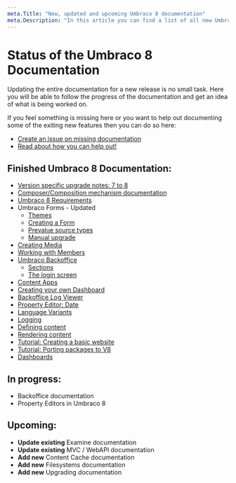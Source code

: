 ```yaml
---
meta.Title: "New, updated and upcoming Umbraco 8 documentation"
meta.Description: "In this article you can find a list of all new Umbraco 8 documentation, as well as see which documentation is currently being worked on."
---
```


# Status of the Umbraco 8 Documentation

Updating the entire documentation for a new release is no small task. Here you will be able to follow the progress of the documentation and get an idea of what is being worked on.

If you feel something is missing here or you want to help out documenting some of the exiting new features then you can do so here:

* [Create an issue on missing documentation](https://github.com/umbraco/UmbracoDocs/issues)
* [Read about how you can help out!](Contribute)

## Finished Umbraco 8 Documentation:

* [Version specific upgrade notes: 7 to 8](Getting-Started/Setup/Upgrading/version-specific.md)
* [Composer/Composition mechanism documentation](Implementation/Composing/)
* [Umbraco 8 Requirements](Getting-Started/Setup/Requirements/index-v8.md)
* Umbraco Forms - Updated
    * [Themes](Add-ons/UmbracoForms/Developer/Themes/index-v8.md)
    * [Creating a Form](Add-ons/UmbracoForms/Editor/Creating-a-Form/index-v8.md)
    * [Prevalue source types](Add-ons/UmbracoForms/Editor/Defining-and-Attaching-Prevaluesources/Prevalue-source-types/index-v8.md)
    * [Manual upgrade](Add-ons/UmbracoForms/Installation/ManualUpgrade-v8.md)
* [Creating Media](Getting-Started/Data/Creating-Media/index-v8.md)
* [Working with Members](Getting-Started/Data/Members/index-v8.md)
* [Umbraco Backoffice](Getting-Started/Backoffice/index-v8)
    * [Sections](Getting-Started/Backoffice/Sections/index-v8)
    * [The login screen](Getting-Started/Backoffice/Login/index-v8)
* [Content Apps](Extending/Content-Apps/index-v8)
* [Creating your own Dashboard](Extending/Dashboards/index-v8)
* [Backoffice Log Viewer](Getting-Started/Backoffice/LogViewer/index-v8)
* [Property Editor: Date](Getting-Started/Backoffice/Property-Editors/Built-in-Property-Editors/Date/index-v8)
* [Language Variants](Getting-Started/Backoffice/Variants)
* [Logging](Getting-Started/Code/Debugging/Logging/index-v8)
* [Defining content](Getting-Started/Data/Defining-content/index-v8)
* [Rendering content](Getting-Started/Design/Rendering-Content/index-v8)
* [Tutorial: Creating a basic website](Tutorials/Creating-Basic-Site/index-v8)
* [Tutorial: Porting packages to V8](Tutorials/Porting-Packages-V8)
* [Dashboards](Extending/Dashboards/index-v8)

## In progress:

* Backoffice documentation
* Property Editors in Umbraco 8

## Upcoming:

* **Update existing** Examine documentation
* **Update existing** MVC / WebAPI documentation
* **Add new** Content Cache documentation
* **Add new** Filesystems documentation
* **Add new** Upgrading documentation
